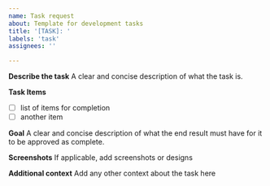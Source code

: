 ```yaml
---
name: Task request
about: Template for development tasks
title: '[TASK]: '
labels: 'task'
assignees: ''

---
```


**Describe the task**
A clear and concise description of what the task is.

**Task Items**
- [ ] list of items for completion
- [ ] another item

**Goal**
A clear and concise description of what the end result must have for it to be approved as complete.

**Screenshots**
If applicable, add screenshots or designs

**Additional context**
Add any other context about the task here
